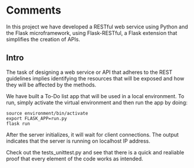 # Comments
In this project we have developed a RESTful web service using Python and the Flask microframework, using Flask-RESTful, a Flask extension that simplifies the creation of APIs.
## Intro
The task of designing a web service or API that adheres to the REST guidelines implies identifying the resources that will be exposed and how they will be affected by the methods.

We have built a To-Do list app that will be used in a local environment. To run, simply activate the virtual environment and then run the app by doing:

```shell
source environment/bin/activate
export FLASK_APP=run.py
flask run
```

After the server initializes, it will wait for client connections. The output indicates that the server is running on localhost IP address.

Check out the tests_unittest.py and see that there is a quick and realiable proof that every element of the code works as intended.
